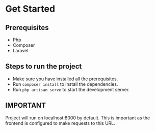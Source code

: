 # Get Started

## Prerequisites

- Php
- Composer
- Laravel

## Steps to run the project

- Make sure you have installed all the prerequisites.
- Run `composer install` to install the dependencies.
- Run `php artisan serve` to start the development server.

## IMPORTANT

Project will run on localhost:8000 by default. This is important as the frontend is configured to make requests to this URL.
